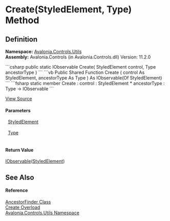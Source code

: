# Create(StyledElement, Type) Method




## Definition
**Namespace:** <a href="N_Avalonia_Controls_Utils">Avalonia.Controls.Utils</a>  
**Assembly:** Avalonia.Controls (in Avalonia.Controls.dll) Version: 11.2.0

<Tabs groupId="api-code-preview">
<TabItem value="csharp" label="C#">
```csharp
public static IObservable<StyledElement?> Create(
	StyledElement control,
	Type ancestorType
)
```
</TabItem>
<TabItem value="vb" label="VB">
```vb
Public Shared Function Create ( 
	control As StyledElement,
	ancestorType As Type
) As IObservable(Of StyledElement)
```
</TabItem>
<TabItem value="fsharp" label="F#">
```fsharp
static member Create : 
        control : StyledElement * 
        ancestorType : Type -> IObservable<StyledElement> 
```
</TabItem>
</Tabs>



<a href="https://github.com/AvaloniaUI/Avalonia/tree/master/src/Avalonia.Controls/Utils/AncestorFinder.cs#L57" title="View the source code">View Source</a>



#### Parameters
<dl><dt>  <a href="T_Avalonia_StyledElement">StyledElement</a></dt><dd> </dd><dt>  <a href="https://learn.microsoft.com/dotnet/api/system.type" target="_blank" rel="noopener noreferrer">Type</a></dt><dd> </dd></dl>

#### Return Value
<a href="https://learn.microsoft.com/dotnet/api/system.iobservable-1" target="_blank" rel="noopener noreferrer">IObservable</a>(<a href="T_Avalonia_StyledElement">StyledElement</a>)

## See Also


#### Reference
<a href="T_Avalonia_Controls_Utils_AncestorFinder">AncestorFinder Class</a>  
<a href="Overload_Avalonia_Controls_Utils_AncestorFinder_Create">Create Overload</a>  
<a href="N_Avalonia_Controls_Utils">Avalonia.Controls.Utils Namespace</a>  
